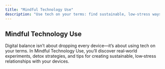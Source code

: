 ```yaml
---
title: "Mindful Technology Use"
description: "Use tech on your terms: find sustainable, low‑stress ways to live with your devices."
---
```

## Mindful Technology Use
Digital balance isn’t about dropping every device—it’s about using tech on your terms. In Mindful Technology Use, you’ll discover real‑world experiments, detox strategies, and tips for creating sustainable, low‑stress relationships with your devices.